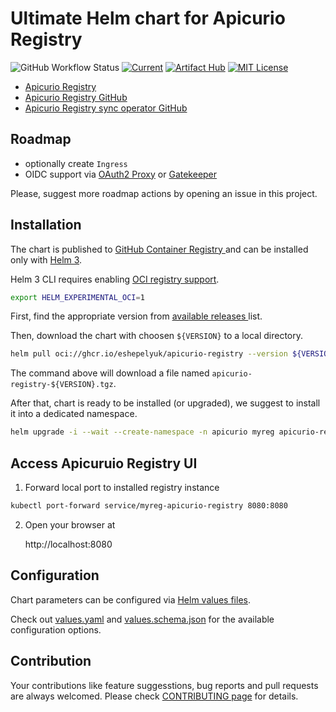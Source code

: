 # Ultimate Helm chart for Apicurio Registry

![GitHub Workflow Status](https://img.shields.io/github/workflow/status/eshepelyuk/apicurio-registry-helm/CI?label=CI%2FCD&style=for-the-badge)
[![Current](https://img.shields.io/github/v/tag/eshepelyuk/apicurio-registry-helm?logo=github&sort=semver&style=for-the-badge&label=current)](https://github.com/eshepelyuk/apicurio-registry-helm/releases/latest)
[![Artifact Hub](https://img.shields.io/endpoint?url=https://artifacthub.io/badge/repository/apicurio-registry-helm&style=for-the-badge)](https://artifacthub.io/packages/helm/apicurio-registry-helm/apicurio-registry)
[![MIT License](https://img.shields.io/github/license/eshepelyuk/cmak-operator?logo=mit&style=for-the-badge)](https://opensource.org/licenses/MIT)

* [Apicurio Registry](https://www.apicur.io/registry/)
* [Apicurio Registry GitHub](https://github.com/apicurio/apicurio-registry)
* [Apicurio Registry sync operator GitHub](https://github.com/Apicurio/apicurio-registry-content-sync-operator)

## Roadmap

* optionally create `Ingress`
* OIDC support via [OAuth2 Proxy](https://oauth2-proxy.github.io/oauth2-proxy/docs/configuration/oauth_provider/)
or [Gatekeeper](https://github.com/gogatekeeper/gatekeeper)

Please, suggest more roadmap actions by opening an issue in this project.

## Installation

The chart is published to [GitHub Container Registry
](https://docs.github.com/en/packages/working-with-a-github-packages-registry/working-with-the-container-registry)
and can be installed only with [Helm 3](https://helm.sh/docs).

Helm 3 CLI requires enabling [OCI registry support](https://helm.sh/docs/topics/registries/#enabling-oci-support).

```sh
export HELM_EXPERIMENTAL_OCI=1
```

First, find the appropriate version from [available releases
](https://github.com/eshepelyuk/apicurio-registry-helm-chart/releases) list.

Then, download the chart with choosen `${VERSION}` to a local directory.

```sh
helm pull oci://ghcr.io/eshepelyuk/apicurio-registry --version ${VERSION}
```

The command above will download a file named `apicurio-registry-${VERSION}.tgz`.

After that, chart is ready to be installed (or upgraded),
we suggest to install it into a dedicated namespace.

```sh
helm upgrade -i --wait --create-namespace -n apicurio myreg apicurio-registry-${VERSION}.tgz
```

## Access Apicuruio Registry UI

1. Forward local port to installed registry instance

```sh
kubectl port-forward service/myreg-apicurio-registry 8080:8080
```

2. Open your browser at

    http://localhost:8080

## Configuration

Chart parameters can be configured via [Helm values files](https://helm.sh/docs/chart_template_guide/values_files/).

Check out [values.yaml](./values.yaml) and [values.schema.json](./values.schema.json)
for the available configuration options.


## Contribution

Your contributions like feature suggesstions, bug reports and pull requests are always welcomed.
Please check [CONTRIBUTING page](./CONTRIBUTING.adoc) for details.
